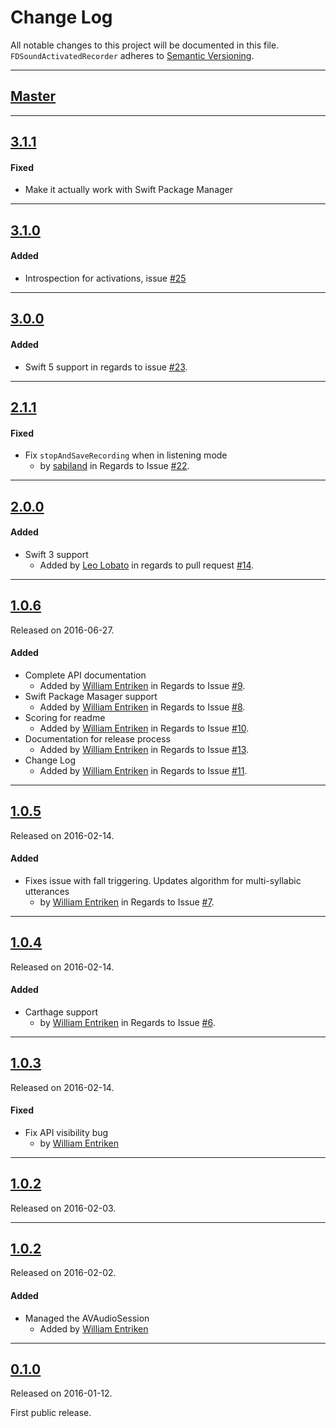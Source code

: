 # Change Log
All notable changes to this project will be documented in this file.
`FDSoundActivatedRecorder` adheres to [Semantic Versioning](http://semver.org/).

---

## [Master](https://github.com/fulldecent/FDSoundActivatedRecorder/compare/3.1.1...master)

---

## [3.1.1](https://github.com/fulldecent/FDSoundActivatedRecorder/releases/tag/3.0.0)

#### Fixed
- Make it actually work with Swift Package Manager

---

## [3.1.0](https://github.com/fulldecent/FDSoundActivatedRecorder/releases/tag/3.0.0)

#### Added
- Introspection for activations, issue [#25](https://github.com/fulldecent/FDSoundActivatedRecorder/issues/25)

---

## [3.0.0](https://github.com/fulldecent/FDSoundActivatedRecorder/releases/tag/3.0.0)

#### Added
- Swift 5 support in regards to issue [#23](https://github.com/fulldecent/FDSoundActivatedRecorder/issues/23).

---

## [2.1.1](https://github.com/fulldecent/FDSoundActivatedRecorder/releases/tag/2.1.1)

#### Fixed
- Fix `stopAndSaveRecording` when in listening mode
  -  by [sabiland](https://github.com/sabiland) in Regards to Issue
  [#22](https://github.com/fulldecent/FDSoundActivatedRecorder/issues/22).

---

## [2.0.0](https://github.com/fulldecent/FDSoundActivatedRecorder/releases/tag/2.0.0)

#### Added
- Swift 3 support
  - Added by [Leo Lobato](https://github.com/leolobato) in regards to pull
    request [#14](https://github.com/fulldecent/FDSoundActivatedRecorder/pull/14).

---

## [1.0.6](https://github.com/fulldecent/FDSoundActivatedRecorder/releases/tag/1.0.6)
Released on 2016-06-27.

#### Added
- Complete API documentation
  - Added by [William Entriken](https://github.com/fulldecent) in Regards to Issue
  [#9](https://github.com/fulldecent/FDSoundActivatedRecorder/issues/9).
- Swift Package Masager support
  - Added by [William Entriken](https://github.com/fulldecent) in Regards to Issue
  [#8](https://github.com/fulldecent/FDSoundActivatedRecorder/issues/8).
- Scoring for readme
  - Added by [William Entriken](https://github.com/fulldecent) in Regards to Issue
  [#10](https://github.com/fulldecent/FDSoundActivatedRecorder/issues/10).
- Documentation for release process
  - Added by [William Entriken](https://github.com/fulldecent) in Regards to Issue
  [#13](https://github.com/fulldecent/FDSoundActivatedRecorder/issues/13).
- Change Log
  - Added by [William Entriken](https://github.com/fulldecent) in Regards to Issue
  [#11](https://github.com/fulldecent/FDSoundActivatedRecorder/issues/11).

---

## [1.0.5](https://github.com/fulldecent/FDSoundActivatedRecorder/releases/tag/1.0.5)
Released on 2016-02-14.

#### Added

- Fixes issue with fall triggering. Updates algorithm for multi-syllabic utterances
  -  by [William Entriken](https://github.com/fulldecent) in Regards to Issue
  [#7](https://github.com/fulldecent/FDSoundActivatedRecorder/issues/7).

---

## [1.0.4](https://github.com/fulldecent/FDSoundActivatedRecorder/releases/tag/1.0.4)
Released on 2016-02-14.

#### Added

- Carthage support
  -  by [William Entriken](https://github.com/fulldecent) in Regards to Issue
  [#6](https://github.com/fulldecent/FDSoundActivatedRecorder/issues/6).

---

## [1.0.3](https://github.com/fulldecent/FDSoundActivatedRecorder/releases/tag/1.0.3)
Released on 2016-02-14.

#### Fixed

- Fix API visibility bug
  -  by [William Entriken](https://github.com/fulldecent)

---

## [1.0.2](https://github.com/fulldecent/FDSoundActivatedRecorder/releases/tag/1.0.2)
Released on 2016-02-03.

---

## [1.0.2](https://github.com/fulldecent/FDSoundActivatedRecorder/releases/tag/1.0.2)
Released on 2016-02-02.

#### Added
- Managed the AVAudioSession
  - Added by [William Entriken](https://github.com/fulldecent)

---

## [0.1.0](https://github.com/fulldecent/FDSoundActivatedRecorder/releases/tag/0.0.1)
Released on 2016-01-12.

First public release.
